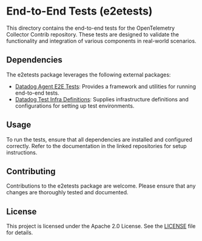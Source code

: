 # End-to-End Tests (e2etests)

This directory contains the end-to-end tests for the OpenTelemetry Collector Contrib repository. These tests are designed to validate the functionality and integration of various components in real-world scenarios.

## Dependencies

The e2etests package leverages the following external packages:

- [Datadog Agent E2E Tests](https://github.com/DataDog/datadog-agent/tree/main/test/new-e2e): Provides a framework and utilities for running end-to-end tests.
- [Datadog Test Infra Definitions](https://github.com/DataDog/test-infra-definitions): Supplies infrastructure definitions and configurations for setting up test environments.

## Usage

To run the tests, ensure that all dependencies are installed and configured correctly. Refer to the documentation in the linked repositories for setup instructions.

## Contributing

Contributions to the e2etests package are welcome. Please ensure that any changes are thoroughly tested and documented.

## License

This project is licensed under the Apache 2.0 License. See the [LICENSE](../LICENSE) file for details.